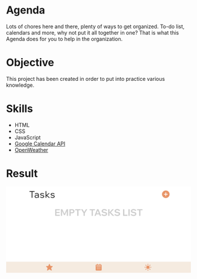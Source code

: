 # Agenda
Lots of chores here and there, plenty of ways to get organized. To-do list, calendars and more, why not put it all together in one?
That is what this Agenda does for you to help in the organization.
# Objective
This project has been created in order to put into practice various knowledge.
# Skills
   * HTML
   * CSS
   * JavaScript
   * [Google Calendar API](https://developers.google.com/calendar/api/guides/overview?hl=es-419)
   * [OpenWeather](https://openweathermap.org/api)
# Result
!["Agenda Portada"](https://github.com/So-Sori/Agenda/blob/ss-main/IMG/agenda-portada.png?raw=true)